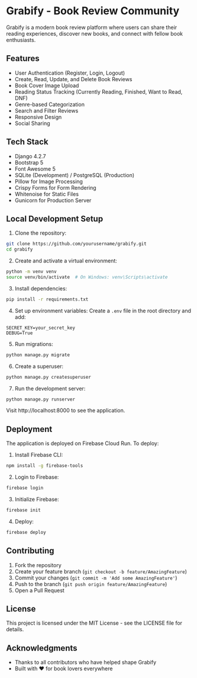 # Grabify - Book Review Community

Grabify is a modern book review platform where users can share their reading experiences, discover new books, and connect with fellow book enthusiasts.

## Features

- User Authentication (Register, Login, Logout)
- Create, Read, Update, and Delete Book Reviews
- Book Cover Image Upload
- Reading Status Tracking (Currently Reading, Finished, Want to Read, DNF)
- Genre-based Categorization
- Search and Filter Reviews
- Responsive Design
- Social Sharing

## Tech Stack

- Django 4.2.7
- Bootstrap 5
- Font Awesome 5
- SQLite (Development) / PostgreSQL (Production)
- Pillow for Image Processing
- Crispy Forms for Form Rendering
- Whitenoise for Static Files
- Gunicorn for Production Server

## Local Development Setup

1. Clone the repository:
```bash
git clone https://github.com/yourusername/grabify.git
cd grabify
```

2. Create and activate a virtual environment:
```bash
python -m venv venv
source venv/bin/activate  # On Windows: venv\Scripts\activate
```

3. Install dependencies:
```bash
pip install -r requirements.txt
```

4. Set up environment variables:
Create a `.env` file in the root directory and add:
```
SECRET_KEY=your_secret_key
DEBUG=True
```

5. Run migrations:
```bash
python manage.py migrate
```

6. Create a superuser:
```bash
python manage.py createsuperuser
```

7. Run the development server:
```bash
python manage.py runserver
```

Visit http://localhost:8000 to see the application.

## Deployment

The application is deployed on Firebase Cloud Run. To deploy:

1. Install Firebase CLI:
```bash
npm install -g firebase-tools
```

2. Login to Firebase:
```bash
firebase login
```

3. Initialize Firebase:
```bash
firebase init
```

4. Deploy:
```bash
firebase deploy
```

## Contributing

1. Fork the repository
2. Create your feature branch (`git checkout -b feature/AmazingFeature`)
3. Commit your changes (`git commit -m 'Add some AmazingFeature'`)
4. Push to the branch (`git push origin feature/AmazingFeature`)
5. Open a Pull Request

## License

This project is licensed under the MIT License - see the LICENSE file for details.

## Acknowledgments

- Thanks to all contributors who have helped shape Grabify
- Built with ❤️ for book lovers everywhere 